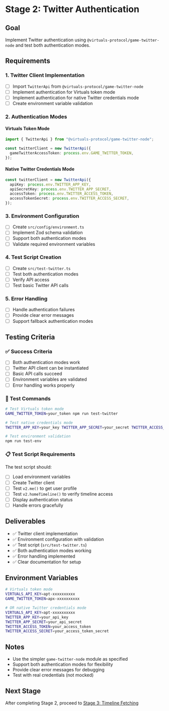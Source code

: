 # Stage 2: Twitter Authentication

## Goal

Implement Twitter authentication using `@virtuals-protocol/game-twitter-node` and test both authentication modes.

## Requirements

### 1. Twitter Client Implementation

- [ ] Import `TwitterApi` from `@virtuals-protocol/game-twitter-node`
- [ ] Implement authentication for Virtuals token mode
- [ ] Implement authentication for native Twitter credentials mode
- [ ] Create environment variable validation

### 2. Authentication Modes

#### Virtuals Token Mode

```typescript
import { TwitterApi } from "@virtuals-protocol/game-twitter-node";

const twitterClient = new TwitterApi({
  gameTwitterAccessToken: process.env.GAME_TWITTER_TOKEN,
});
```

#### Native Twitter Credentials Mode

```typescript
const twitterClient = new TwitterApi({
  apiKey: process.env.TWITTER_APP_KEY,
  apiSecretKey: process.env.TWITTER_APP_SECRET,
  accessToken: process.env.TWITTER_ACCESS_TOKEN,
  accessTokenSecret: process.env.TWITTER_ACCESS_SECRET,
});
```

### 3. Environment Configuration

- [ ] Create `src/config/environment.ts`
- [ ] Implement Zod schema validation
- [ ] Support both authentication modes
- [ ] Validate required environment variables

### 4. Test Script Creation

- [ ] Create `src/test-twitter.ts`
- [ ] Test both authentication modes
- [ ] Verify API access
- [ ] Test basic Twitter API calls

### 5. Error Handling

- [ ] Handle authentication failures
- [ ] Provide clear error messages
- [ ] Support fallback authentication modes

## Testing Criteria

### ✅ Success Criteria

- [ ] Both authentication modes work
- [ ] Twitter API client can be instantiated
- [ ] Basic API calls succeed
- [ ] Environment variables are validated
- [ ] Error handling works properly

### 🧪 Test Commands

```bash
# Test Virtuals token mode
GAME_TWITTER_TOKEN=your_token npm run test-twitter

# Test native credentials mode
TWITTER_APP_KEY=your_key TWITTER_APP_SECRET=your_secret TWITTER_ACCESS_TOKEN=your_token TWITTER_ACCESS_SECRET=your_secret npm run test-twitter

# Test environment validation
npm run test-env
```

### 📋 Test Script Requirements

The test script should:

- [ ] Load environment variables
- [ ] Create Twitter client
- [ ] Test `v2.me()` to get user profile
- [ ] Test `v2.homeTimeline()` to verify timeline access
- [ ] Display authentication status
- [ ] Handle errors gracefully

## Deliverables

- ✅ Twitter client implementation
- ✅ Environment configuration with validation
- ✅ Test script (`src/test-twitter.ts`)
- ✅ Both authentication modes working
- ✅ Error handling implemented
- ✅ Clear documentation for setup

## Environment Variables

```bash
# Virtuals token mode
VIRTUALS_API_KEY=apt-xxxxxxxxxx
GAME_TWITTER_TOKEN=apx-xxxxxxxxxx

# OR native Twitter credentials mode
VIRTUALS_API_KEY=apt-xxxxxxxxxx
TWITTER_APP_KEY=your_api_key
TWITTER_APP_SECRET=your_api_secret
TWITTER_ACCESS_TOKEN=your_access_token
TWITTER_ACCESS_SECRET=your_access_token_secret
```

## Notes

- Use the simpler `game-twitter-node` module as specified
- Support both authentication modes for flexibility
- Provide clear error messages for debugging
- Test with real credentials (not mocked)

## Next Stage

After completing Stage 2, proceed to [Stage 3: Timeline Fetching](stage-3-timeline-fetch.md)
